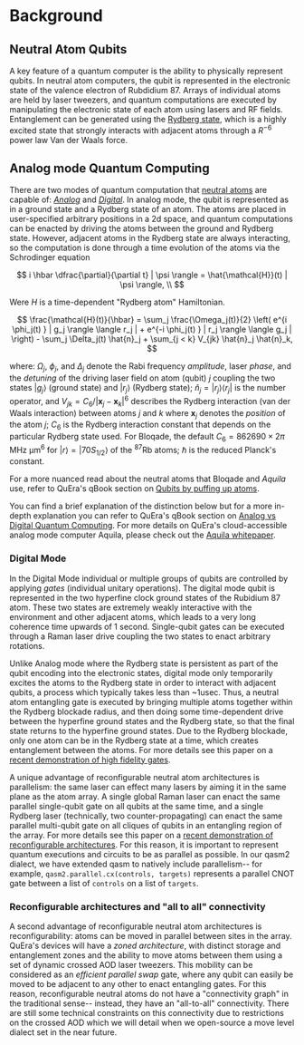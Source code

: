 # Background

## Neutral Atom Qubits

A key feature of a quantum computer is the ability to physically represent qubits. In neutral atom computers, the qubit is represented in the electronic state of the valence electron of Rubdidium 87. Arrays of individual atoms are held by laser tweezers, and quantum computations are executed by manipulating the electronic state of each atom using lasers and RF fields. Entanglement can be generated using the [Rydberg state](https://en.wikipedia.org/wiki/Rydberg_atom), which is a highly excited state that strongly interacts with adjacent atoms through a $R^{-6}$ power law Van der Waals force.



## Analog mode Quantum Computing

There are two modes of quantum computation that [neutral atoms](#neutral-atom-qubits) are capable of: [*Analog*](#analog-mode) and [*Digital*](#digital-mode). In analog mode, the qubit is represented as in a ground state and a Rydberg state of an atom. The atoms are placed in user-specified arbitrary positions in a 2d space, and quantum computations can be enacted by driving the atoms between the ground and Rydberg state. However, adjacent atoms in the Rydberg state are always interacting, so the computation is done through a time evolution of the atoms via the Schrodinger equation

$$
i \hbar \dfrac{\partial}{\partial t} | \psi \rangle = \hat{\mathcal{H}}(t) | \psi \rangle,  \\
$$

Were $H$ is a time-dependent "Rydberg atom" Hamiltonian.

$$
\frac{\mathcal{H}(t)}{\hbar} = \sum_j \frac{\Omega_j(t)}{2} \left( e^{i \phi_j(t) } | g_j \rangle  \langle r_j | + e^{-i \phi_j(t) } | r_j \rangle  \langle g_j | \right) - \sum_j \Delta_j(t) \hat{n}_j + \sum_{j < k} V_{jk} \hat{n}_j \hat{n}_k,
$$

where: $\Omega_j$, $\phi_j$, and $\Delta_j$ denote the Rabi frequency *amplitude*, laser *phase*, and the *detuning* of the driving laser field on atom (qubit) $j$ coupling the two states  $| g_j \rangle$ (ground state) and $| r_j \rangle$ (Rydberg state); $\hat{n}_j = |r_j\rangle \langle r_j|$ is the number operator, and $V_{jk} = C_6/|\mathbf{x}_j - \mathbf{x}_k|^6$ describes the Rydberg interaction (van der Waals interaction) between atoms $j$ and $k$ where $\mathbf{x}_j$ denotes the *position* of the atom $j$; $C_6$ is the Rydberg interaction constant that depends on the particular Rydberg state used. For Bloqade, the default $C_6 = 862690 \times 2\pi \text{ MHz μm}^6$ for $|r \rangle = \lvert 70S_{1/2} \rangle$ of the $^{87}$Rb atoms; $\hbar$ is the reduced Planck's constant.


For a more nuanced read about the neutral atoms that Bloqade and *Aquila* use, refer to QuEra's qBook section on [Qubits by puffing up atoms](https://qbook.quera.com/learn/?course=6630211af30e7d0013c66147&file=6630211af30e7d0013c66149).

You can find a brief explanation of the distinction below but for a more in-depth explanation you can refer to QuEra's qBook section on [Analog vs Digital Quantum Computing](https://qbook.quera.com/learn/?course=6630211af30e7d0013c66147&file=6630211af30e7d0013c6614a). For more details on QuEra's cloud-accessible analog mode computer Aquila, please check out the [Aquila whitepaper](https://arxiv.org/abs/2306.11727).

### Digital Mode

In the Digital Mode individual or multiple groups of qubits are controlled by applying *gates* (individual unitary operations). The digital mode qubit is represented in the two hyperfine clock ground states of the Rubidium 87 atom. These two states are extremely weakly interactive with the environment and other adjacent atoms, which leads to a very long coherence time upwards of 1 second. Single-qubit gates can be executed through a Raman laser drive coupling the two states to enact arbitrary rotations.

Unlike Analog mode where the Rydberg state is persistent as part of the qubit encoding into the electronic states, digital mode only temporarily excites the atoms to the Rydberg state in order to interact with adjacent qubits, a process which typically takes less than ~1usec. Thus, a neutral atom entangling gate is executed by bringing multiple atoms together within the Rydberg blockade radius, and then doing some time-dependent drive between the hyperfine ground states and the Rydberg state, so that the final state returns to the hyperfine ground states. Due to the Rydberg blockade, only one atom can be in the Rydberg state at a time, which creates entanglement between the atoms. For more details see this paper on a [recent demonstration of high fidelity gates](https://www.nature.com/articles/s41586-023-06481-y).

A unique advantage of reconfigurable neutral atom architectures is parallelism: the same laser can effect many lasers by aiming it in the same plane as the atom array. A single global Raman laser can enact the same parallel single-qubit gate on all qubits at the same time, and a single Rydberg laser (technically, two counter-propagating) can enact the same parallel multi-qubit gate on all cliques of qubits in an entangling region of the array. For more details see this paper on a [recent demonstration of reconfigurable architectures](https://www.nature.com/articles/s41586-023-06927-3). For this reason, it is important to represent quantum executions and circuits to be as parallel as possible. In our qasm2 dialect, we have extended qasm to natively include parallelism-- for example, `qasm2.parallel.cx(controls, targets)` represents a parallel CNOT gate between a list of `controls` on a list of `targets`.


### Reconfigurable architectures and "all to all" connectivity

A second advantage of reconfigurable neutral atom architectures is reconfigurability: atoms can be moved in parallel between sites in the array. QuEra's devices will have a *zoned architecture*, with distinct storage and entanglement zones and the ability to move atoms between them using a set of dynamic crossed AOD laser tweezers. This mobility can be considered as an *efficient parallel swap* gate, where any qubit can easily be moved to be adjacent to any other to enact entangling gates. For this reason, reconfigurable neutral atoms do not have a "connectivity graph" in the traditional sense-- instead, they have an "all-to-all" connectivity. There are still some technical constraints on this connectivity due to restrictions on the crossed AOD which we will detail when we open-source a move level dialect set in the near future.
